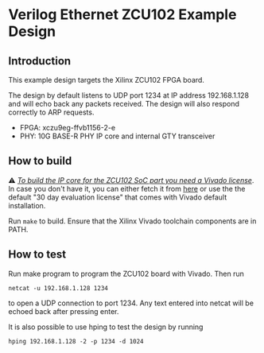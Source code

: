 # Verilog Ethernet ZCU102 Example Design

## Introduction

This example design targets the Xilinx ZCU102 FPGA board.

The design by default listens to UDP port 1234 at IP address 192.168.1.128 and
will echo back any packets received.  The design will also respond correctly
to ARP requests.  

*  FPGA: xczu9eg-ffvb1156-2-e
*  PHY: 10G BASE-R PHY IP core and internal GTY transceiver

## How to build

:warning: *<ins>To build the IP core for the ZCU102 SoC part you need a Vivado license</ins>*. In case you don't have it, you can either fetch it from [here](https://www.xilinx.com/support/licensing_solution_center.html) or use the the default "30 day evaluation license"  that comes with Vivado default installation.

Run `make` to build.  Ensure that the Xilinx Vivado toolchain components are
in PATH.  

## How to test

Run make program to program the ZCU102 board with Vivado.  Then run

    netcat -u 192.168.1.128 1234

to open a UDP connection to port 1234.  Any text entered into netcat will be
echoed back after pressing enter.

It is also possible to use hping to test the design by running

    hping 192.168.1.128 -2 -p 1234 -d 1024
